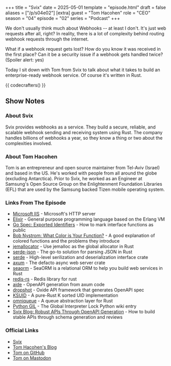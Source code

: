 +++
title = "Svix"
date = 2025-05-01
template = "episode.html"
draft = false
aliases = ["/p/s04e02"]
[extra]
guest = "Tom Hacohen"
role = "CEO"
season = "04"
episode = "02"
series = "Podcast"
+++

<div><script id="letscast-player-db5e5052" src="https://letscast.fm/podcasts/rust-in-production-82281512/episodes/svix-with-tom-hacohen/player.js?size=s"></script></div>

We don't usually think much about Webhooks -- at least I don't.
It's just web requests after all, right? 
In reality, there is a lot of complexity behind routing webhook requests through the internet.

What if a webhook request gets lost?
How do you know it was received in the first place?
Can it be a security issue if a webhook gets handled twice? (Spoiler alert: yes)

<!-- more -->

Today I sit down with Tom from Svix to talk about what it takes to build an enterprise-ready 
webhook service. Of course it's written in Rust.

{{ codecrafters() }}

## Show Notes

### About Svix

Svix provides webhooks as a service.
They build a secure, reliable, and scalable webhook sending and receiving system using Rust. 
The company handles billions of webhooks a year, so they know a thing or two about the complexities involved.

### About Tom Hacohen 

Tom is an entrepreneur and open source maintainer from Tel-Aviv (Israel) and based in the US.
He's worked with people from all around the globe (excluding Antarctica).
Prior to Svix, he worked as an Engineer at Samsung's Open Source Group on the Enlightenment Foundation Libraries (EFL) 
that are used by the Samsung backed Tizen mobile operating system.

### Links From The Episode

- [Microsoft IIS](https://www.iis.net/) - Microsoft's HTTP server
- [Elixir](https://elixir-lang.org/) - General purpose programming language based on the Erlang VM
- [Go Spec: Exported Identifiers](https://go.dev/ref/spec#Exported_identifiers) - How to mark interface functions as public
- [Bob Nystrom: What Color is Your Function?](https://journal.stuffwithstuff.com/2015/02/01/what-color-is-your-function/) - A good explanation of colored functions and the problems they introduce
- [jemallocator](https://github.com/tikv/jemallocator) - Use jemalloc as the global allocator in Rust
- [serde-json](https://github.com/serde-rs/json) - The go-to solution for parsing JSON in Rust
- [serde](https://serde.rs/) - High-level serilization and deserialization interface crate
- [axum](https://docs.rs/axum/latest/axum/) - The defacto async web server crate
- [seaorm](https://www.sea-ql.org/SeaORM/) - SeaORM is a relational ORM to help you build web services in Rust
- [redis-rs](https://github.com/redis-rs/redis-rs) - Redis library for rust
- [aide](https://docs.rs/aide/latest/aide/) - OpenAPI generation from axum code
- [dropshot](https://github.com/oxidecomputer/dropshot) - Oxide API framework that generates OpenAPI spec
- [KSUID](https://github.com/svix/rust-ksuid) - A pure-Rust K sorted UID implementation
- [omniqueue](https://github.com/svix/omniqueue-rs) - A queue abstraction layer for Rust
- [Python GIL](https://wiki.python.org/moin/GlobalInterpreterLock) - The Global Interpreter Lock Python wiki entry
- [Svix Blog: Robust APIs Through OpenAPI Generation](https://www.svix.com/blog/robust-apis-through-openapi-generation/) - How to build stable APIs through schema generation and reviews

### Official Links

- [Svix](https://www.svix.com/)
- [Tom Hacohen's Blog](https://stosb.com/)
- [Tom on GitHub](https://github.com/tasn/)
- [Tom on Mastodon](https://mastodon.social/@tasn)
